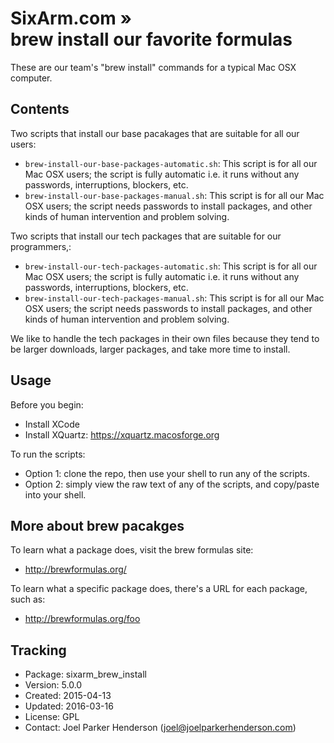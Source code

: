# SixArm.com »<br>brew install our favorite formulas

These are our team's "brew install" commands for a typical Mac OSX computer.

## Contents

Two scripts that install our base pacakages that are suitable for all our users:

  * `brew-install-our-base-packages-automatic.sh`: This script is for all our Mac OSX users; the script is fully automatic i.e. it runs without any passwords, interruptions, blockers, etc.
  * `brew-install-our-base-packages-manual.sh`: This script is for all our Mac OSX users; the script needs passwords to install packages, and other kinds of human intervention and problem solving.

Two scripts that install our tech packages that are suitable for our programmers,:

  * `brew-install-our-tech-packages-automatic.sh`: This script is for all our Mac OSX users; the script is fully automatic i.e. it runs without any passwords, interruptions, blockers, etc.
  * `brew-install-our-tech-packages-manual.sh`: This script is for all our Mac OSX users; the script needs passwords to install packages, and other kinds of human intervention and problem solving.

We like to handle the tech packages in their own files because they tend to be larger downloads, larger packages, and take more time to install.

## Usage

Before you begin:

  * Install XCode
  * Install XQuartz: https://xquartz.macosforge.org

To run the scripts:

  * Option 1: clone the repo, then use your shell to run any of the scripts.
  * Option 2: simply view the raw text of any of the scripts, and copy/paste into your shell.

## More about brew pacakges

To learn what a package does, visit the brew formulas site:

  * http://brewformulas.org/

To learn what a specific package does, there's a URL for each package, such as:

  * http://brewformulas.org/foo

## Tracking

  * Package: sixarm_brew_install
  * Version: 5.0.0
  * Created: 2015-04-13
  * Updated: 2016-03-16
  * License: GPL
  * Contact: Joel Parker Henderson (joel@joelparkerhenderson.com)
